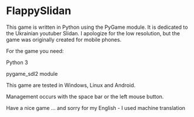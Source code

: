 # FlappySlidan
This game is written in Python using the PyGame module. It is dedicated to the Ukrainian youtuber Slidan. I apologize for the low resolution, but the game was originally created for mobile phones.  


For the game you need: 

Python 3 

pygame_sdl2 module  

This game are tested in Windows, Linux and Android.

Management occurs with the space bar or the left mouse button.  

Have a nice game ... and sorry for my English - I used machine translation

